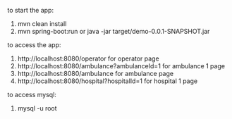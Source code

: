 to start the app:

1. mvn clean install
2. mvn spring-boot:run or java -jar target/demo-0.0.1-SNAPSHOT.jar

to access the app:
1. http://localhost:8080/operator for operator page
2. http://localhost:8080/ambulance?ambulanceId=1 for ambulance 1 page
3. http://localhost:8080/ambulance for ambulance page
4. http://localhost:8080/hospital?hospitalId=1 for hospital 1 page

to access mysql:
1. mysql -u root